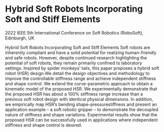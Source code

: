 # Hybrid Soft Robots Incorporating Soft and Stiff Elements
2022 IEEE 5th International Conference on Soft Robotics (RoboSoft), Edinburgh, UK

Hybrid Soft Robots Incorporating Soft and Stiff Elements Soft robots are inherently compliant and have a solid potential for realizing human-friendly and safe robots. However, despite continued research highlighting the potential of soft robots, they remain primarily confined to laboratory settings. Inspired by spider monkeys’ tails, this paper proposes a hybrid soft robot (HSR) design.We detail the design objectives and methodology to improve the controllable stiffness range and achieve independent stiffness and shape control. We extend the curve-parametric approach to obtain a kinematic model of the proposed HSR. We experimentally demonstrate that the proposed HSR has about a 100% stiffness range increase than a previous soft robot design with identical physical dimensions. In addition, we empirically map HSR’s bending shape-pressurestiffness and present an application example – a soft robotic gripper – to demonstrate the decoupled nature of stiffness and shape variations. Experimental results show that the proposed HSR can be successfully used in applications where independent stiffness and shape control is desired.
